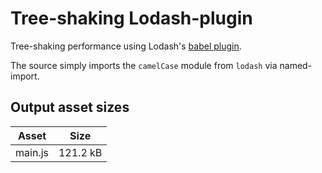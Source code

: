 # Tree-shaking Lodash-plugin

Tree-shaking performance using Lodash's [babel plugin](https://github.com/lodash/babel-plugin-lodash).

The source simply imports the `camelCase` module from `lodash` via named-import.

## Output asset sizes
<!-- asset-sizes:start -->
| Asset | Size |
| - | - |
| main.js | 121.2 kB |
<!-- asset-sizes:end -->
